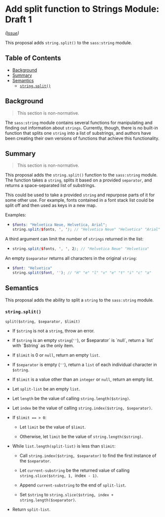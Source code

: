 # Add split function to Strings Module: Draft 1

*([Issue](https://github.com/sass/sass/issues/1950))*

This proposal adds `string.split()` to the `sass:string` module.

## Table of Contents

* [Background](#background)
* [Summary](#summary)
* [Semantics](#semantics)
  * [`string.split()`](#string.split)

## Background

> This section is non-normative.

The `sass:string` module contains several functions for
manipulating and finding out information about `strings`.
Currently, though, there is no built-in function that splits
one `string` into a list of substrings, and authors have been
creating their own versions of functions that achieve this
functionality.

## Summary

> This section is non-normative.

This proposal adds the `string.split()` function to the
`sass:string` module. The function takes a `string`, splits it
based on a provided `separator`, and returns a space-separated
list of substrings.

This could be used to take a provided `string` and repurpose
parts of it for some other use. For example, fonts 
contained in a font stack list could be split off and 
then used as keys in a new map. 

Examples:

  - ```scss
    $fonts: "Helvetica Neue, Helvetica, Arial";
    string.split($fonts, ', '); // "Helvetica Neue" "Helvetica" "Arial"
    ```

A third argument can limit the number of `strings` 
returned in the list:

- ```scss
  string.split($fonts, ', ', 2); // "Helvetica Neue" "Helvetica"
  ```


An empty `$separator` returns all characters in the original `string`:

- ```scss
  $font: "Helvetica"
  string.split($font, ''); // "H" "e" "l" "v" "e" "t" "i" "c" "a"
  ```


## Semantics

This proposal adds the ability to split a `string` to the
`sass:string` module.

### `string.split()`

```
split($string, $separator, $limit)
```

* If `$string` is not a `string`, throw an error.

* If `$string` is an empty `string`(`''`), or $separator` is `null`, 
return a `list` with `$string` as the only item.

* If `$limit` is 0 or `null`, return an empty `list`.

* If `$separator` is empty (`''`), return a `list` of each individual 
character in `$string`.

* If `$limit` is a value other than an `integer` or `null`, return an 
empty list.

* Let `split-list` be an empty `list`.

* Let `length` be the value of calling `string.length($string)`.

* Let `index` be the value of calling `string.index($string, $separator)`.

* If `$limit == > 0`:

  * Let `limit` be the value of `$limit`.

  * Otherwise, let `limit` be the value of `string.length($string)`.

* While `list.length(split-list)` is less than `$limit`:

    * Call `string.index($string, $separator)` to find the first 
    instance of the `$separator`.

    * Let `current-substring` be the returned value of calling 
    `string.slice($string, 1, `index` - 1)`.

    * Append `current-substring` to the end of `split-list`.
    
    * Set `$string` to `string.slice($string, index + string.length($separator)`.

* Return `split-list`.
